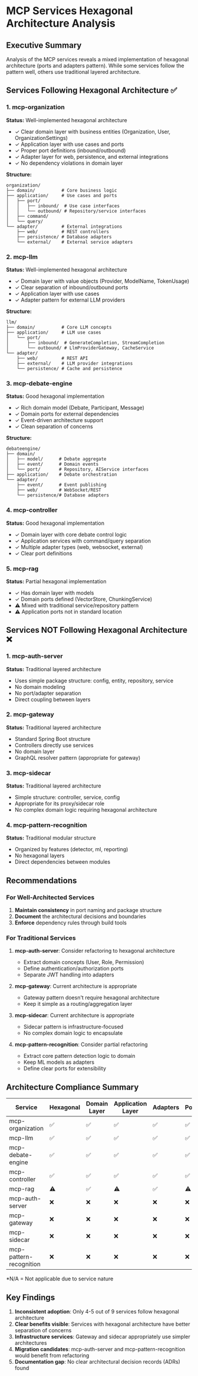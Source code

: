 # MCP Services Hexagonal Architecture Analysis

## Executive Summary

Analysis of the MCP services reveals a mixed implementation of hexagonal architecture (ports and adapters pattern). While some services follow the pattern well, others use traditional layered architecture.

## Services Following Hexagonal Architecture ✅

### 1. mcp-organization
**Status:** Well-implemented hexagonal architecture
- ✓ Clear domain layer with business entities (Organization, User, OrganizationSettings)
- ✓ Application layer with use cases and ports
- ✓ Proper port definitions (inbound/outbound)
- ✓ Adapter layer for web, persistence, and external integrations
- ✓ No dependency violations in domain layer

**Structure:**
```
organization/
├── domain/          # Core business logic
├── application/     # Use cases and ports
│   ├── port/
│   │   ├── inbound/  # Use case interfaces
│   │   └── outbound/ # Repository/service interfaces
│   ├── command/
│   └── query/
└── adapter/         # External integrations
    ├── web/         # REST controllers
    ├── persistence/ # Database adapters
    └── external/    # External service adapters
```

### 2. mcp-llm
**Status:** Well-implemented hexagonal architecture
- ✓ Domain layer with value objects (Provider, ModelName, TokenUsage)
- ✓ Clear separation of inbound/outbound ports
- ✓ Application layer with use cases
- ✓ Adapter pattern for external LLM providers

**Structure:**
```
llm/
├── domain/          # Core LLM concepts
├── application/     # LLM use cases
│   └── port/
│       ├── inbound/  # GenerateCompletion, StreamCompletion
│       └── outbound/ # LlmProviderGateway, CacheService
└── adapter/
    ├── web/         # REST API
    ├── external/    # LLM provider integrations
    └── persistence/ # Cache and persistence
```

### 3. mcp-debate-engine
**Status:** Good hexagonal implementation
- ✓ Rich domain model (Debate, Participant, Message)
- ✓ Domain ports for external dependencies
- ✓ Event-driven architecture support
- ✓ Clean separation of concerns

**Structure:**
```
debateengine/
├── domain/
│   ├── model/      # Debate aggregate
│   ├── event/      # Domain events
│   └── port/       # Repository, AIService interfaces
├── application/    # Debate orchestration
└── adapter/
    ├── event/      # Event publishing
    ├── web/        # WebSocket/REST
    └── persistence/# Database adapters
```

### 4. mcp-controller
**Status:** Good hexagonal implementation
- ✓ Domain layer with core debate control logic
- ✓ Application services with command/query separation
- ✓ Multiple adapter types (web, websocket, external)
- ✓ Clear port definitions

### 5. mcp-rag
**Status:** Partial hexagonal implementation
- ✓ Has domain layer with models
- ✓ Domain ports defined (VectorStore, ChunkingService)
- ⚠️ Mixed with traditional service/repository pattern
- ⚠️ Application ports not in standard location

## Services NOT Following Hexagonal Architecture ❌

### 1. mcp-auth-server
**Status:** Traditional layered architecture
- Uses simple package structure: config, entity, repository, service
- No domain modeling
- No port/adapter separation
- Direct coupling between layers

### 2. mcp-gateway
**Status:** Traditional layered architecture
- Standard Spring Boot structure
- Controllers directly use services
- No domain layer
- GraphQL resolver pattern (appropriate for gateway)

### 3. mcp-sidecar
**Status:** Traditional layered architecture
- Simple structure: controller, service, config
- Appropriate for its proxy/sidecar role
- No complex domain logic requiring hexagonal architecture

### 4. mcp-pattern-recognition
**Status:** Traditional modular structure
- Organized by features (detector, ml, reporting)
- No hexagonal layers
- Direct dependencies between modules

## Recommendations

### For Well-Architected Services
1. **Maintain consistency** in port naming and package structure
2. **Document** the architectural decisions and boundaries
3. **Enforce** dependency rules through build tools

### For Traditional Services
1. **mcp-auth-server**: Consider refactoring to hexagonal architecture
   - Extract domain concepts (User, Role, Permission)
   - Define authentication/authorization ports
   - Separate JWT handling into adapters

2. **mcp-gateway**: Current architecture is appropriate
   - Gateway pattern doesn't require hexagonal architecture
   - Keep it simple as a routing/aggregation layer

3. **mcp-sidecar**: Current architecture is appropriate
   - Sidecar pattern is infrastructure-focused
   - No complex domain logic to encapsulate

4. **mcp-pattern-recognition**: Consider partial refactoring
   - Extract core pattern detection logic to domain
   - Keep ML models as adapters
   - Define clear ports for extensibility

## Architecture Compliance Summary

| Service | Hexagonal | Domain Layer | Application Layer | Adapters | Ports | Overall |
|---------|-----------|--------------|-------------------|----------|-------|---------|
| mcp-organization | ✅ | ✅ | ✅ | ✅ | ✅ | Excellent |
| mcp-llm | ✅ | ✅ | ✅ | ✅ | ✅ | Excellent |
| mcp-debate-engine | ✅ | ✅ | ✅ | ✅ | ✅ | Good |
| mcp-controller | ✅ | ✅ | ✅ | ✅ | ✅ | Good |
| mcp-rag | ⚠️ | ✅ | ⚠️ | ✅ | ⚠️ | Partial |
| mcp-auth-server | ❌ | ❌ | ❌ | ❌ | ❌ | None |
| mcp-gateway | ❌ | ❌ | ❌ | ❌ | ❌ | N/A* |
| mcp-sidecar | ❌ | ❌ | ❌ | ❌ | ❌ | N/A* |
| mcp-pattern-recognition | ❌ | ❌ | ❌ | ❌ | ❌ | None |

*N/A = Not applicable due to service nature

## Key Findings

1. **Inconsistent adoption**: Only 4-5 out of 9 services follow hexagonal architecture
2. **Clear benefits visible**: Services with hexagonal architecture have better separation of concerns
3. **Infrastructure services**: Gateway and sidecar appropriately use simpler architectures
4. **Migration candidates**: mcp-auth-server and mcp-pattern-recognition would benefit from refactoring
5. **Documentation gap**: No clear architectural decision records (ADRs) found